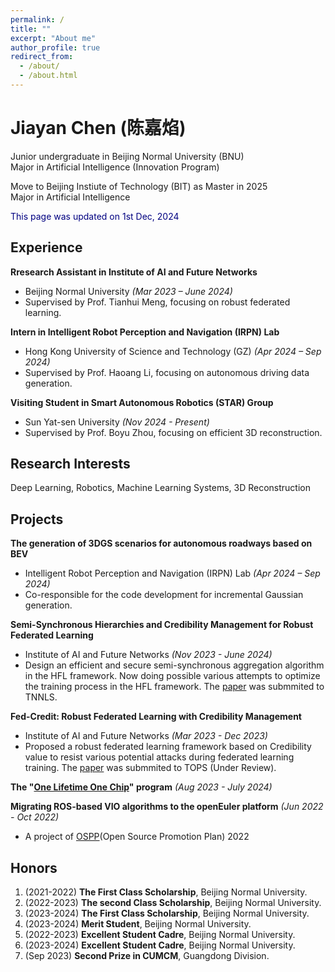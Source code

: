 ```yaml
---
permalink: /
title: ""
excerpt: "About me"
author_profile: true
redirect_from: 
  - /about/
  - /about.html
---
```


# Jiayan Chen (陈嘉焰)
Junior undergraduate in Beijing Normal University (BNU)<br />
Major in Artificial Intelligence (Innovation Program)<br />

Move to Beijing Instiute of Technology (BIT) as Master in 2025<br />
Major in Artificial Intelligence

<!-- *This page was updated on 1st Dec, 2024* -->
<font color="#000080"> This page was updated on 1st Dec, 2024 </font>
<!-- <font color="#000080"> I am looking for a Ph.D position in 2025 fall, please contact me if you are interested in me! </font> -->

## Experience

**Rresearch Assistant in Institute of AI and Future Networks**
- Beijing Normal University *(Mar 2023 – June 2024)*
- Supervised by Prof. Tianhui Meng, focusing on robust federated learning.
  
**Intern in Intelligent Robot Perception and Navigation (IRPN) Lab**
- Hong Kong University of Science and Technology (GZ) *(Apr 2024 – Sep 2024)*
- Supervised by Prof. Haoang Li, focusing on autonomous driving data generation.
  
**Visiting Student in Smart Autonomous Robotics (STAR) Group**
- Sun Yat-sen University *(Nov 2024 - Present)*
- Supervised by Prof. Boyu Zhou, focusing on efficient 3D reconstruction.

## Research Interests
Deep Learning,   Robotics,   Machine Learning Systems,   3D Reconstruction

<!-- ## Skills

- **Languages**：Native in Cantonese & Mandarin, Working Proficiency in English (IELTS: 6.5)
- **Coding**: Python, C++, Markdown, Matlab, LATEX, Verilog
- **Tools**: ChatGPT, Pytorch, Git, Unix Shell, VS Code, Jupyter, DaVinci Resolve -->

## Projects

**The generation of 3DGS scenarios for autonomous roadways based on BEV** 
- Intelligent Robot Perception and Navigation (IRPN) Lab *(Apr 2024 – Sep 2024)*
- Co-responsible for the code development for incremental Gaussian generation.
  
**Semi-Synchronous Hierarchies and Credibility Management for Robust Federated Learning** 
- Institute of AI and Future Networks *(Nov 2023 - June 2024)*  
- Design an efficient and secure semi-synchronous aggregation algorithm in the HFL framework. Now doing possible various attempts to optimize the training process in the HFL framework. The [paper](http://ryan-utopia.github.io/files/paper_semi_fl.pdf) was submmited to TNNLS.
  
**Fed-Credit: Robust Federated Learning with Credibility Management** 
- Institute of AI and Future Networks *(Mar 2023 - Dec 2023)*  
- Proposed a robust federated learning framework based on Credibility value to resist various potential attacks during federated learning training. The [paper](http://ryan-utopia.github.io/files/paper_fed_credit.pdf) was submmited to TOPS (Under Review).
  
**The "[One Lifetime One Chip](https://ysyx.oscc.cc/)" program**  *(Aug 2023 - July 2024)*

**Migrating ROS-based VIO algorithms to the openEuler platform** *(Jun 2022 - Oct 2022)*  
- A project of [OSPP](https://summer-ospp.ac.cn/ )(Open Source Promotion Plan) 2022
<!-- - , assisted in migrating the SVO(Semi-direct Visual Odometry) algorithm to the OpenEuler operating system basic on Ros. -->

## Honors

1. (2021-2022) **The First Class Scholarship**, Beijing Normal University.
2. (2022-2023) **The second Class Scholarship**, Beijing Normal University.
3. (2023-2024) **The First Class Scholarship**, Beijing Normal University.
4. (2023-2024) **Merit Student**, Beijing Normal University.
5. (2022-2023) **Excellent Student Cadre**, Beijing Normal University.
6. (2023-2024) **Excellent Student Cadre**, Beijing Normal University.
7. (Sep 2023) **Second Prize in CUMCM**, Guangdong Division.


<!-- 8. (May 2023) **Third Prize in China University Computer Design Contest**, Guangdong Division.
1. (April 2024) **Third Prize in the 15th lanqiao Cup (C/C++)**, Guangdong Division. -->